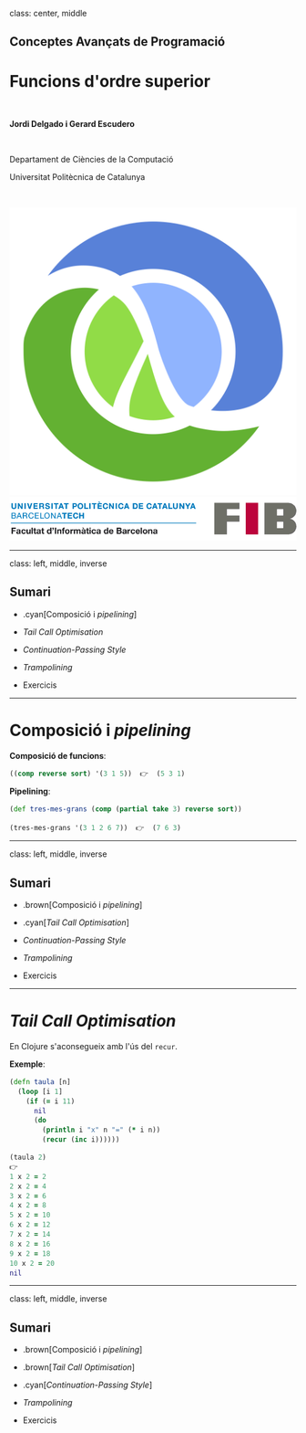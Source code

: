 class: center, middle

## Conceptes Avançats de Programació

# Funcions d'ordre superior

<br>

**Jordi Delgado i Gerard Escudero**

<br>

Departament de Ciències de la Computació

Universitat Politècnica de Catalunya

<br>

![:scale 12%](figures/clojure_logo.png) ![:scale 75%](figures/fib.png)

---
class: left, middle, inverse

## Sumari

- .cyan[Composició i *pipelining*]

- *Tail Call Optimisation*

- *Continuation-Passing Style*

- *Trampolining*

- Exercicis

---

# Composició i *pipelining*

**Composició de funcions**:

```clojure
((comp reverse sort) '(3 1 5))  👉  (5 3 1)
```

**Pipelining**:

```clojure
(def tres-mes-grans (comp (partial take 3) reverse sort))

(tres-mes-grans '(3 1 2 6 7))  👉  (7 6 3)
```

---
class: left, middle, inverse

## Sumari

- .brown[Composició i *pipelining*]

- .cyan[*Tail Call Optimisation*]

- *Continuation-Passing Style*

- *Trampolining*

- Exercicis

---

# *Tail Call Optimisation*

En Clojure s'aconsegueix amb l'ús del `recur`.

**Exemple**:

```clojure
(defn taula [n]
  (loop [i 1]
    (if (= i 11)
      nil
      (do
        (println i "x" n "=" (* i n))
        (recur (inc i))))))
```

```clojure
(taula 2)
👉
1 x 2 = 2
2 x 2 = 4
3 x 2 = 6
4 x 2 = 8
5 x 2 = 10
6 x 2 = 12
7 x 2 = 14
8 x 2 = 16
9 x 2 = 18
10 x 2 = 20
nil
```

---
class: left, middle, inverse

## Sumari

- .brown[Composició i *pipelining*]

- .brown[*Tail Call Optimisation*]

- .cyan[*Continuation-Passing Style*]

- *Trampolining*

- Exercicis



